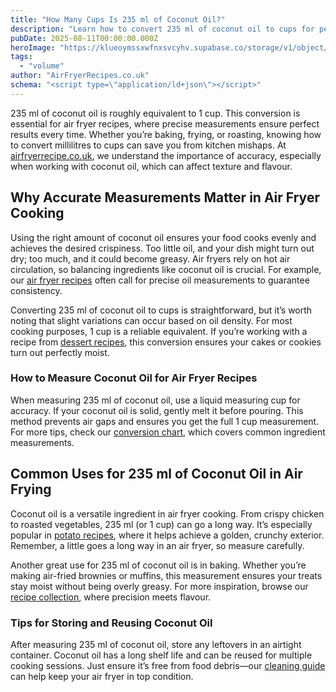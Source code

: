 ```yaml
---
title: "How Many Cups Is 235 ml of Coconut Oil?"
description: "Learn how to convert 235 ml of coconut oil to cups for perfect baking and air frying every time. Get accurate measurements in seconds!"
pubDate: 2025-08-11T00:00:00.000Z
heroImage: "https://klueoymssxwfnxsvcyhv.supabase.co/storage/v1/object/public/md/how-many-cups-is-235-ml-of-coconut-oil-6ae61d18.webp"
tags:
  - "volume"
author: "AirFryerRecipes.co.uk"
schema: "<script type=\"application/ld+json\"></script>"
---
```


<p>235 ml of coconut oil is roughly equivalent to 1 cup. This conversion is essential for air fryer recipes, where precise measurements ensure perfect results every time. Whether you’re baking, frying, or roasting, knowing how to convert millilitres to cups can save you from kitchen mishaps. At <a href=https://www.airfryerrecipe.co.uk>airfryerrecipe.co.uk</a>, we understand the importance of accuracy, especially when working with coconut oil, which can affect texture and flavour.</p>  

<h2>Why Accurate Measurements Matter in Air Fryer Cooking</h2>  
<p>Using the right amount of coconut oil ensures your food cooks evenly and achieves the desired crispiness. Too little oil, and your dish might turn out dry; too much, and it could become greasy. Air fryers rely on hot air circulation, so balancing ingredients like coconut oil is crucial. For example, our <a href=https://www.airfryerrecipe.co.uk/recipes>air fryer recipes</a> often call for precise oil measurements to guarantee consistency.</p>  

<p>Converting 235 ml of coconut oil to cups is straightforward, but it’s worth noting that slight variations can occur based on oil density. For most cooking purposes, 1 cup is a reliable equivalent. If you’re working with a recipe from <a href=https://www.airfryerrecipe.co.uk/recipe-category/dessert>dessert recipes</a>, this conversion ensures your cakes or cookies turn out perfectly moist.</p>  

<h3>How to Measure Coconut Oil for Air Fryer Recipes</h3>  
<p>When measuring 235 ml of coconut oil, use a liquid measuring cup for accuracy. If your coconut oil is solid, gently melt it before pouring. This method prevents air gaps and ensures you get the full 1 cup measurement. For more tips, check our <a href=https://www.airfryerrecipe.co.uk/air-fryer-conversion-chart>conversion chart</a>, which covers common ingredient measurements.</p>  

<h2>Common Uses for 235 ml of Coconut Oil in Air Frying</h2>  
<p>Coconut oil is a versatile ingredient in air fryer cooking. From crispy chicken to roasted vegetables, 235 ml (or 1 cup) can go a long way. It’s especially popular in <a href=https://www.airfryerrecipe.co.uk/recipe-category/potatoes>potato recipes</a>, where it helps achieve a golden, crunchy exterior. Remember, a little goes a long way in an air fryer, so measure carefully.</p>  

<p>Another great use for 235 ml of coconut oil is in baking. Whether you’re making air-fried brownies or muffins, this measurement ensures your treats stay moist without being overly greasy. For more inspiration, browse our <a href=https://www.airfryerrecipe.co.uk/recipes>recipe collection</a>, where precision meets flavour.</p>  

<h3>Tips for Storing and Reusing Coconut Oil</h3>  
<p>After measuring 235 ml of coconut oil, store any leftovers in an airtight container. Coconut oil has a long shelf life and can be reused for multiple cooking sessions. Just ensure it’s free from food debris—our <a href=https://www.airfryerrecipe.co.uk/air-fryer-cleaner>cleaning guide</a> can help keep your air fryer in top condition.</p>